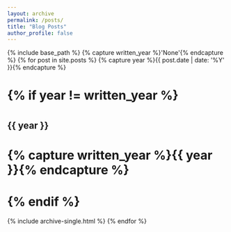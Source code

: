 ```yaml
---
layout: archive
permalink: /posts/
title: "Blog Posts"
author_profile: false
---
```


{% include base_path %}
{% capture written_year %}'None'{% endcapture %}
{% for post in site.posts %}
  {% capture year %}{{ post.date | date: '%Y' }}{% endcapture %}
#  {% if year != written_year %}
#    <h2 id="{{ year | slugify }}" class="archive__subtitle">{{ year }}</h2>
#    {% capture written_year %}{{ year }}{% endcapture %}
#  {% endif %}
  {% include archive-single.html %}
{% endfor %}
